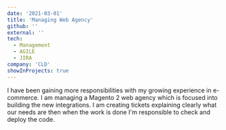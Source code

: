 ```yaml
---
date: '2021-03-01'
title: 'Managing Web Agency'
github: ''
external: ''
tech:
  - Management
  - AGILE
  - JIRA
company: 'CLD'
showInProjects: true
---
```


I have been gaining more responsibilities with my growing experience in e-commerce. I am managing a Magento 2 web agency which is focused into building the new integrations. I am creating tickets explaining clearly what our needs are then when the work is done I'm responsible to check and deploy the code.
